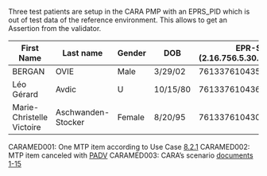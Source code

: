 Three test patients are setup in the CARA PMP with an EPRS_PID which is out of test
data of the reference environment. This allows to get an Assertion from the validator.

| First Name |  Last name  | Gender  | DOB     | EPR-SPID (2.16.756.5.30.1.127.3.10.3) | MPI-PID (2.16.756.5.30.1.191.1.0.2.1)  | CHUV (2.16.756.5.30.1.196.3.2.1) |
|------------|--------------|---------|---------|---------------------------------------|--------------------------|-------------------------------------------|
| BERGAN     | OVIE         | Male    | 3/29/02  | 761337610435209810                    | assignedByCara               |  MAGMED001 |
| Léo Gérard | Avdic        | U       | 10/15/80| 761337610436974489                    | assignedByCara               |  MAGMED002 | 
| Marie-Christelle Victoire  | Aschwanden-Stocker   |  Female | 8/20/95  | 761337610430891416 | assignedByCara         |  MAGMED003 |

CARAMED001: One MTP item according to Use Case [8.2.1](http://build.fhir.org/ig/hl7ch/ch-emed/usecase-german.html#erstbesuch-beim-hausarzt)
CARAMED002: MTP item canceled with [PADV](http://build.fhir.org/ig/hl7ch/ch-emed/usecase-german.html#kontrolle-hausarzt) 
CARAMED003: CARA’s scenario [documents 1-15](https://github.com/hl7ch/hl7ch-cda/tree/master/projects/Cara/v2020-11-20-WIP)